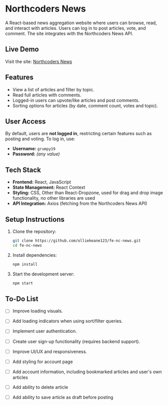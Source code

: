 # Northcoders News

A React-based news aggregation website where users can browse, read, and interact with articles. Users can log in to post articles, vote, and comment. The site integrates with the Northcoders News API.

## Live Demo
Visit the site: [Northcoders News](https://ollie-northcoders-news.netlify.app/explore)

## Features
- View a list of articles and filter by topic.
- Read full articles with comments.
- Logged-in users can upvote/like articles and post comments.
- Sorting options for articles (by date, comment count, votes and topic).

## User Access
By default, users are **not logged in**, restricting certain features such as posting and voting. To log in, use:
- **Username:** `grumpy19`
- **Password:** *(any value)*

## Tech Stack
- **Frontend:** React, JavaScript
- **State Management:** React Context
- **Styling:** CSS, Other than React-Dropzone, used for drag and drop image functionality, no other libraries are used
- **API Integration:** Axios (fetching from the Northcoders News API)

## Setup Instructions
1. Clone the repository:
   ```sh
   git clone https://github.com/olliekeane123/fe-nc-news.git
   cd fe-nc-news
   ```
2. Install dependencies:
   ```sh
   npm install
   ```
3. Start the development server:
   ```sh
   npm start
   ```

## To-Do List
- [ ] Improve loading visuals.
- [ ] Add loading indicators when using sort/filter queries.
- [ ] Implement user authentication.
- [ ] Create user sign-up functionality (requires backend support).
- [ ] Improve UI/UX and responsiveness.
- [ ] Add styling for account page
- [ ] Add account information, including bookmarked articles and user's own articles
- [ ] Add ability to delete article
- [ ] Add ability to save article as draft before posting


